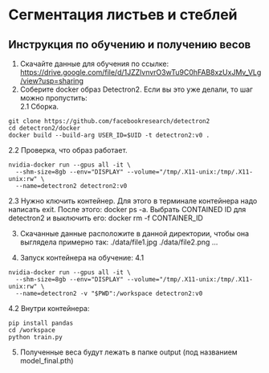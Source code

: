 # Сегментация листьев и стеблей

## Инструкция по обучению и получению весов

1. Скачайте данные для обучения по ссылке: https://drive.google.com/file/d/1JZZlvnvrO3wTu9C0hFAB8xzUxJMv_VLg/view?usp=sharing
2. Соберите docker образ Detectron2. Если вы это уже делали, то шаг можно пропустить:<br>
2.1 Сборка.
```
git clone https://github.com/facebookresearch/detectron2 
cd detectron2/docker
docker build --build-arg USER_ID=$UID -t detectron2:v0 .
```
2.2 Проверка, что образ работает.
```
nvidia-docker run --gpus all -it \
  --shm-size=8gb --env="DISPLAY" --volume="/tmp/.X11-unix:/tmp/.X11-unix:rw" \
  --name=detectron2 detectron2:v0
```
2.3 Нужно ключить контейнер. Для этого в терминале контейнера надо написать exit. После этого: docker ps -a. Выбрать CONTAINED ID для detectron2 и выключить его: docker rm -f CONTAINER_ID

3. Скачанные данные расположите в данной директории, чтобы она выглядела примерно так:
./data/file1.jpg
./data/file2.png
...

4. Запуск контейнера на обучение:
4.1
```
nvidia-docker run --gpus all -it \
  --shm-size=8gb --env="DISPLAY" --volume="/tmp/.X11-unix:/tmp/.X11-unix:rw" \
  --name=detectron2 -v "$PWD":/workspace detectron2:v0
```
4.2 Внутри контейнера:
```
pip install pandas
cd /workspace
python train.py
```
5. Полученные веса будут лежать в папке output (под названием model_final.pth)
